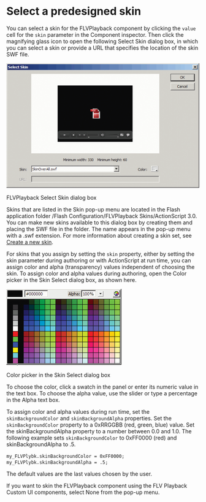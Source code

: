 # Select a predesigned skin

You can select a skin for the FLVPlayback component by clicking the `value` cell
for the `skin` parameter in the Component inspector. Then click the magnifying
glass icon to open the following Select Skin dialog box, in which you can select
a skin or provide a URL that specifies the location of the skin SWF file.

![](../../img/uv_SelectSkin_popup.png)

<caption>FLVPlayback Select Skin dialog box</caption>

Skins that are listed in the Skin pop-up menu are located in the Flash
application folder /Flash Configuration/FLVPlayback Skins/ActionScript 3.0. You
can make new skins available to this dialog box by creating them and placing the
SWF file in the folder. The name appears in the pop-up menu with a .swf
extension. For more information about creating a skin set, see
[Create a new skin](./create-a-new-skin.md).

For skins that you assign by setting the `skin` property, either by setting the
skin parameter during authoring or with ActionScript at run time, you can assign
color and alpha (transparency) values independent of choosing the skin. To
assign color and alpha values during authoring, open the Color picker in the
Skin Select dialog box, as shown here.

![Color picker in the Skin Select dialog box](../../img/uv_FLV_skinColor.png)

<caption>Color picker in the Skin Select dialog box</caption>

To choose the color, click a swatch in the panel or enter its numeric value in
the text box. To choose the alpha value, use the slider or type a percentage in
the Alpha text box.

To assign color and alpha values during run time, set the `skinBackgroundColor`
and `skinBackgroundAlpha` properties. Set the `skinBackgroundColor` property to
a 0xRRGGBB (red, green, blue) value. Set the skinBackgroundAlpha property to a
number between 0.0 and 1.0. The following example sets `skinBackgroundColor` to
0xFF0000 (red) and skinBackgroundAlpha to .5.

    my_FLVPlybk.skinBackgroundColor = 0xFF0000;
    my_FLVPlybk.skinBackgroundAlpha = .5;

The default values are the last values chosen by the user.

If you want to skin the FLVPlayback component using the FLV Playback Custom UI
components, select None from the pop-up menu.

